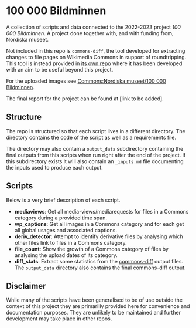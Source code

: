 # 100 000 Bildminnen

A collection of scripts and data connected to the 2022-2023 project *100 000 Bildminnen*. A project done together with, and with funding from, Nordiska museet.

Not included in this repo is `commons-diff`, the tool developed for extracting changes to file pages on Wikimedia Commons in support of roundtripping. This tool is instead provided in [its own repo](https://github.com/Wikimedia-Sverige/commons-diff/) where it has been developed with an aim to be useful beyond this project.

For the uploaded images see [Commons:Nordiska museet/100 000 Bildminnen](https://commons.wikimedia.org/wiki/Commons:Nordiska_museet/100_000_Bildminnen).

The final report for the project can be found at [link to be added].

## Structure

The repo is structured so that each script lives in a different directory. The directory contains the code of the script as well as a requirements file.

The directory may also contain a `output_data` subdirectory containing the final outputs from this scripts when run right after the end of the project. If this subdirectory exists it will also contain an `_inputs.md` file documenting the inputs used to produce each output.

## Scripts

Below is a very brief description of each script.

* **mediaviews**: Get all media-views/mediarequests for files in a Commons category during a provided time span.
* **wp_captions**: Get all images in a Commons category and for each get all global usages and associated captions.
* **deriv_detector**: Attempt to identify derivative files by analysing which other files link to files in a Commons category.
* **file_count**: Show the growth of a Commons category of files by analysing the upload dates of its category.
* **diff_stats**: Extract some statistics from the [commons-diff](https://github.com/Wikimedia-Sverige/commons-diff/) output files. The `output_data` directory also contains the final commons-diff output.

## Disclaimer

While many of the scripts have been generalised to be of use outside the context of this project they are primarilly provided here for convenience and documentation purposes. They are unlikely to be maintained and further development may take place in other repos.
